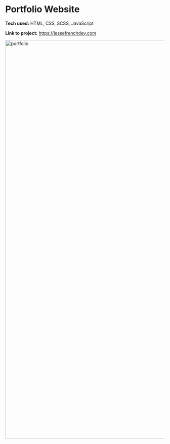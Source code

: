 # Portfolio Website
**Tech used:** HTML, CSS, SCSS, JavaScript

**Link to project:** https://jessefrenchdev.com

<img width="1262" alt="portfolio" src="https://user-images.githubusercontent.com/106822556/220685751-fb0fa949-3d2b-40d7-9f96-84b8f7027320.png">
